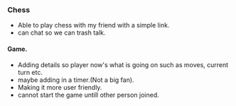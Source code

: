 ### Chess

- Able to play chess with my friend with a simple link.
- can chat so we can trash talk.


#### Game.
- Adding details so player now's what is going on such as moves, current turn etc.
- maybe adding in a timer.(Not a big fan).
- Making it more user friendly.
- cannot start the game untill other person joined.